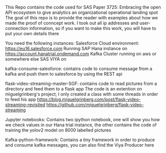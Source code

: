 This Repo contains the code used for SAS Paper 3725: Embracing the open API ecosystem to give analytics an organizational operational landing spot
The goal of this repo is to provide the reader with examples about how we made the proof of conncept work. I took out all ip addresses and user-connection
information, so if you want to make this work, you will have to put your own details there

You need the following instances:
 Salesforce Cloud environment: https://eu16.salesforce.com
 Running SAP Hana instance on https://account.hanatrial.ondemand.com
 Kafka Cluster running on aws or somewhere else
 SAS VIYA on 

kafka-consume-salesforce:
  contains code to consume message from a kafka and push them to salesforce by using the REST api
 
flask-video-streaming-master-SGF:
  contains code to read pictures from a directory and feed them to a flask app
  The code is an extention on miguelgrinberg's project, I only created a class with some threads in order to feed his app
  https://blog.miguelgrinberg.com/post/flask-video-streaming-revisited
  https://github.com/miguelgrinberg/flask-video-streaming
 
 Jupyter notebooks:
  Contains two ipython notebook, one will show you how we check values in our Hana trial instance, the other contains the code of training
  the yolov2 model on 8000 labelled pictures
  
  Kafka-python-framework:
    Contains a tiny framework in order to produce and consume kafka messages, you can also find the Viya Producer here



